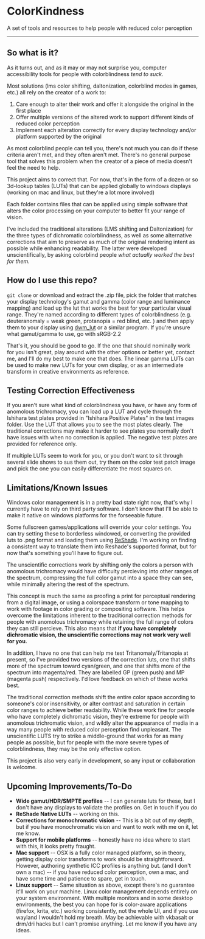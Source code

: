 # ColorKindness

A set of tools and resources to help people with reduced color perception

***

## So what is it?

As it turns out, and as it may or may not surprise you, computer accessibility tools for people with colorblindness *tend to suck.*

Most solutions (lms color shifting, daltonization, colorblind modes in games, etc.) all rely on the creator of a work to:

1. Care enough to alter their work and offer it alongside the original in the first place
2. Offer multiple versions of the altered work to support different kinds of reduced color perception
3. Implement each alteration correctly for every display technology and/or platform supported by the original

As most colorblind people can tell you, there's not much you can do if these criteria aren't met, and they often aren't met. There's no general purpose tool that solves this problem when the creator of a piece of media doesn't feel the need to help.

This project aims to correct that. For now, that's in the form of a dozen or so 3d-lookup tables (LUTs) that can be applied globally to windows displays (working on mac and linux, but they're a lot more involved)

Each folder contains files that can be applied using simple software that alters the color processing on your computer to better fit your range of vision. 

I've included the traditional alterations (LMS shifting and Daltonization) for the three types of dichromatic colorblindness, as well as some alternative corrections that aim to preserve as much of the original rendering intent as possible while enhancing readability. The latter were developed unscientifically, by asking colorblind people *what actually worked the best for them.*


## How do I use this repo?

`git clone` or download and extract the .zip file, pick the folder that matches your display technology's gamut and gamma (color range and luminance mapping) and load up the lut that works the best for your particular visual range. They're named according to different types of colorblindness (e.g. deuteranomaly = weak green, protanopia = red blind, etc. ) and then apply them to your display using [dwm_lut](https://github.com/lauralex/dwm_lut) or a similar program. If you're unsure what gamut/gamma to use, go with sRGB-2.2 

That's it, you should be good to go. If the one that should nominally work for you isn't great, play around with the other options or better yet, contact me, and I'll do my best to make one that does. The linear gamma LUTs can be used to make new LUTs for your own display, or as an intermediate transform in creative environments as reference.


## Testing Correction Effectiveness

If you aren't sure what kind of colorblindness you have, or have any form of anomolous trichromacy, you can load up a LUT and cycle through the Ishihara test plates provided in "Ishihara Positive Plates" in the test images folder. Use the LUT that allows you to see the most plates clearly. The traditional corrections may make it harder to see plates you normally don't have issues with when no correction is applied. The negative test plates are provided for reference only.

If multiple LUTs seem to work for you, or you don't want to sit through several slide shows to sus them out, try them on the color test patch image and pick the one you can easily differentiate the most squares on. 

## Limitations/Known Issues
Windows color management is in a pretty bad state right now, that's why I currently have to rely on third party software. I don't know that I'll be able to make it native on windows platforms for the forseeable future.

Some fullscreen games/applications will override your color settings. You can try setting these to borderless windowed, or converting the provided luts to .png format and loading them using [ReShade](https://github.com/crosire/reshade). I'm working on finding a consistent way to translate them into Reshade's supported format, but for now that's something you'll have to figure out.

The unscientific corrections work by shifting only the colors a person with anomolous trichromacy would have difficulty percieving into other ranges of the spectrum, compressing the full color gamut into a space they can see, while minimally altering the rest of the spectrum.

This concept is much the same as proofing a print for perceptual rendering from a digital image, or using a colorspace transform or tone mapping to work with footage in color grading or compositing software. This helps overcome the limitations inherent to the traditional correction methods for people with anomolous trichromacy while retaining the full range of colors they can still percieve. This also means that **if you have completely dichromatic vision, the unscientific corrections may not work very well for you.**

In addition, I have no one that can help me test Tritanomaly/Tritanopia at present, so I've provided two versions of the correction luts, one that shifts more of the spectrum toward cyan/green, and one that shifts more of the spectrum into magenta/red. They are labelled GP (green push) and MP (magenta push) respectively. I'd love feedback on which of these works best. 

The traditional correction methods shift the entire color space according to someone's color insensitivity, or alter contrast and saturation in certain color ranges to achieve better readability. While these work fine for people who have completely dichromatic vision, they're extreme for people with anomolous trichromatic vision, and wildly alter the appearance of media in a way many people with reduced color perception find unpleasant. The unscientific LUTS try to strike a middle-ground that works for as many people as possible, but for people with the more severe types of colorblindness, they may be the only effective option.

This project is also very early in development, so any input or collaboration is welcome. 


## Upcoming Improvements/To-Do

+  **Wide gamut/HDR/SMPTE profiles** -- I can generate luts for these, but I don't have any displays to validate the profiles on. Get in touch if you do
+  **ReShade Native LUTs** -- working on this.
+  **Corrections for monochromatic vision** -- This is a bit out of my depth, but if you have monochromatic vision and want to work with me on it, let me know.
+  **Support for mobile platforms** -- honestly have no idea where to start with this, it looks pretty fraught.
+  **Mac support** -- OSX is a fully color managed platform, so in theory, getting display color transforms to work should be straightforward. However, authoring synthetic ICC profiles is anything but. (and I don't own a mac) -- if you have reduced color perception, own a mac, and have some time and patience to spare, get in touch.
+  **Linux support** -- Same situation as above, except there's no guarantee it'll work on your machine. Linux color management depends entirely on your system environment. With multiple monitors and in some desktop environments, the best you can hope for is color-aware applications (firefox, krita, etc.) working consistently, not the whole UI, and if you use wayland I wouldn't hold my breath. May be achievable with vkbasalt or drm/dri hacks but I can't promise anything. Let me know if you have any ideas.
